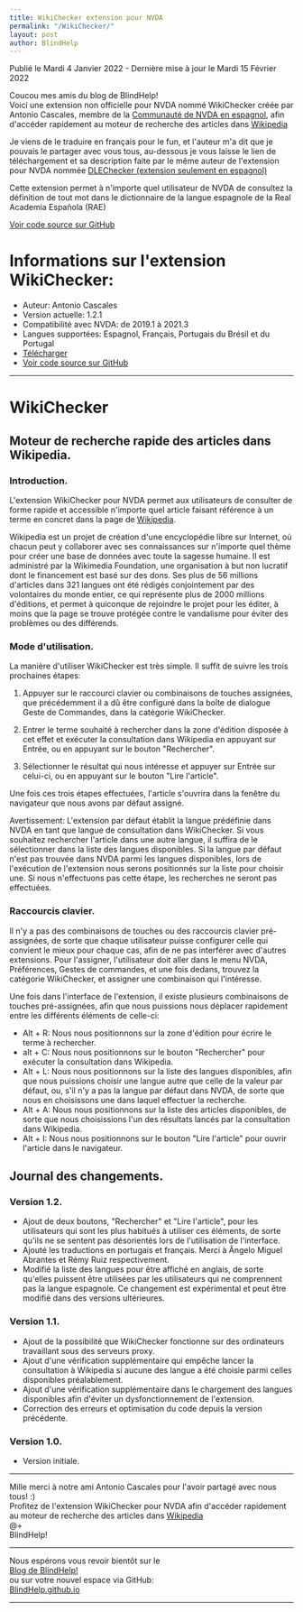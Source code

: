 ```yaml
---
title: WikiChecker extension pour NVDA
permalink: "/WikiChecker/"
layout: post
author: BlindHelp
---
```


<footer>Publié le Mardi 4 Janvier 2022 - Dernière mise à jour le Mardi 15 Février 2022</footer>

Coucou mes amis du blog de BlindHelp!    
Voici une extension non officielle  pour NVDA nommé WikiChecker créée par Antonio Cascales, membre de la [Communauté de NVDA en espagnol](https://nvda.es/), afin d'accéder rapidement au moteur de recherche des articles dans [Wikipedia](https://wikipedia.org/)    


Je viens de le traduire en français pour le fun, et l'auteur m'a dit que je pouvais le partager avec vous tous, au-dessous je vous laisse le lien de téléchargement et sa description faite par le même auteur de l'extension pour NVDA nommée [DLEChecker (extension seulement en espagnol)](https://github.com/antramcs/DLEChecker/releases/download/V1.3.2/DLEChecker-1.3.2.nvda-addon)    

Cette extension permet à n'importe quel utilisateur de NVDA de consultez la définition de tout mot dans le dictionnaire de la langue espagnole de la <span lang="es">Real Academia Española (RAE)</span>

[Voir code source sur GitHub](https://github.com/antramcs/DLEChecker)    

# Informations sur l'extension WikiChecker: #

* Auteur: <span lang="es">Antonio Cascales</span>
* Version actuelle: 1.2.1
* Compatibilité avec NVDA: de 2019.1 à 2021.3
* Langues supportées: Espagnol, Français, Portugais du Brésil et du Portugal
* [Télécharger](https://github.com/antramcs/WikiChecker/releases/download/V1.2.1/WikiChecker-1.2.1.nvda-addon)
* [Voir code source sur GitHub](https://github.com/antramcs/WikiChecker)

---

# WikiChecker

## Moteur de recherche rapide des articles dans Wikipedia.

### Introduction.

L'extension WikiChecker pour NVDA permet aux utilisateurs de consulter de forme rapide  et accessible n'importe quel article faisant référence à un terme en concret dans la page de [Wikipedia](https://wikipedia.org/).

Wikipedia   est un projet  de création d'une encyclopédie libre sur Internet, où chacun peut y collaborer  avec ses connaissances sur n'importe quel thème pour créer une base de données avec toute la sagesse humaine. Il est administré par la Wikimedia Foundation, une organisation à but non lucratif dont le financement est basé sur des dons. Ses  plus de 56 millions d'articles dans 321 langues ont été rédigés conjointement par des volontaires du monde entier, ce qui représente plus de 2000 millions d'éditions,  et permet à quiconque de rejoindre le projet pour les éditer, à moins que la page se trouve protégée contre le vandalisme pour éviter des problèmes ou des différends.


### Mode d'utilisation.

La manière d'utiliser WikiChecker est très simple. Il suffit de suivre les trois prochaines étapes:

1. Appuyer sur le raccourci clavier ou combinaisons de touches  assignées, que précédemment il a dû être configuré dans la boîte de dialogue Geste de Commandes, dans la catégorie WikiChecker.

2. Entrer le terme souhaité à rechercher dans la zone d'édition disposée à cet effet et exécuter la consultation dans Wikipedia en appuyant sur Entrée, ou en appuyant sur le bouton "Rechercher".

3. Sélectionner le résultat qui nous intéresse et appuyer sur Entrée sur celui-ci, ou en appuyant sur le bouton "Lire l'article".

Une fois ces trois étapes effectuées, l'article s'ouvrira dans la fenêtre du navigateur que nous avons par défaut assigné.

Avertissement: L'extension par défaut établit la langue prédéfinie dans NVDA en tant que langue de  consultation dans WikiChecker. Si vous souhaitez rechercher l'article dans une autre langue, il suffira de le sélectionner dans la liste des langues disponibles. Si la langue par défaut n'est pas trouvée dans NVDA parmi les langues disponibles, lors de l'exécution de l'extension nous serons positionnés sur la  liste pour choisir une. Si nous n'effectuons pas cette étape, les recherches ne seront pas effectuées.


### Raccourcis clavier.

Il n'y a pas des combinaisons de touches ou des raccourcis clavier pré-assignées, de sorte que chaque utilisateur puisse configurer celle qui convient le mieux pour chaque cas, afin de ne pas interférer avec d'autres extensions. Pour l'assigner, l'utilisateur doit aller dans le menu NVDA,  Préférences, Gestes de commandes, et une fois dedans, trouvez la catégorie WikiChecker, et assigner une combinaison qui l'intéresse.

Une fois dans l'interface de l'extension, il existe plusieurs combinaisons de touches pré-assignées, afin que nous puissions nous déplacer rapidement entre les différents éléments de celle-ci:

* Alt + R: Nous nous positionnons sur la zone d'édition pour écrire le terme à rechercher.
* alt + C: Nous nous positionnons sur le bouton "Rechercher" pour exécuter la consultation dans Wikipedia.
* Alt + L: Nous nous positionnons sur la  liste des langues disponibles, afin que nous puissions choisir une langue autre que celle de la valeur par défaut, ou, s'il n'y a pas la langue par défaut dans NVDA, de sorte que nous en choisissons une dans laquel effectuer la recherche.
* Alt + A: Nous nous positionnons sur la liste des articles disponibles, de sorte que nous choisissions l'un des résultats lancés par la consultation dans Wikipedia.
* Alt + I: Nous nous positionnons sur le bouton "Lire l'article" pour ouvrir l'article dans le navigateur.


## Journal des changements.

### Version 1.2.

* Ajout de deux boutons, "Rechercher" et "Lire l'article", pour les utilisateurs qui sont les plus habitués à utiliser ces éléments, de sorte qu'ils  ne se sentent pas désorientés lors de l'utilisation de l'interface.
* Ajouté les traductions en portugais et français. Merci à Ângelo Miguel Abrantes et Rémy Ruiz respectivement.
* Modifié la liste des langues pour être affiché en anglais, de sorte qu'elles puissent être utilisées par les utilisateurs qui ne comprennent pas la langue espagnole. Ce changement est expérimental et peut être modifié dans des versions ultérieures.


### Version 1.1.

* Ajout de la possibilité que WikiChecker fonctionne sur des ordinateurs travaillant sous des serveurs proxy.
* Ajout d'une vérification supplémentaire qui empêche lancer la consultation à Wikipedia si aucune des langue a été choisie parmi celles disponibles préalablement.
* Ajout d'une vérification supplémentaire dans le chargement des langues disponibles afin d'éviter un dysfonctionnement  de l'extension.
* Correction des erreurs et optimisation du code depuis la version précédente.


### Version 1.0.

* Version initiale.

---

Mille merci à notre ami <span lang="es">Antonio Cascales</span> pour l'avoir partagé avec nous tous! :)    
Profitez de l'extension WikiChecker pour NVDA afin d'accéder rapidement au moteur de recherche des articles dans [Wikipedia](https://wikipedia.org/)    
@+    
BlindHelp!    

---

Nous espérons vous revoir bientôt sur le      
[Blog de BlindHelp!](http://blindhelp.blogspot.fr/)                    
ou sur  votre nouvel espace via GitHub:                     
[BlindHelp.github.io](https://blindhelp.github.io)                    

---
